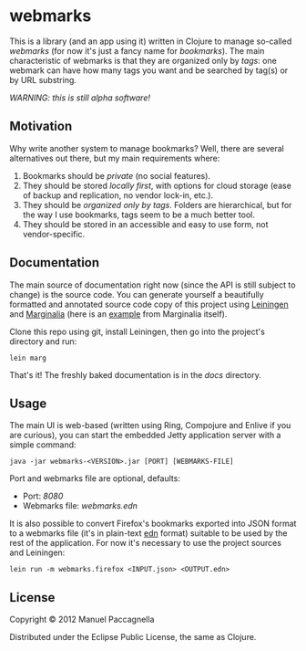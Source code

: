 # webmarks

This is a library (and an app using it) written in Clojure to manage so-called *webmarks* (for now it's just a fancy name for *bookmarks*). The main characteristic of webmarks is that they are organized only by *tags*: one webmark can have how many tags you want and be searched by tag(s) or by URL substring.

*WARNING: this is still alpha software!*

## Motivation

Why write another system to manage bookmarks? Well, there are several alternatives out there, but my main requirements where:

1. Bookmarks should be *private* (no social features).
2. They should be stored *locally first*, with options for cloud storage (ease of backup and replication, no vendor lock-in, etc.).
3. They should be *organized only by tags*. Folders are hierarchical, but for the way I use bookmarks, tags seem to be a much better tool.
4. They should be stored in an accessible and easy to use form, not vendor-specific.

## Documentation
The main source of documentation right now (since the API is still subject to change) is the source code. You can generate yourself a beautifully formatted and annotated source code copy of this project using [Leiningen](http://leiningen.org/) and [Marginalia](https://github.com/fogus/marginalia) (here is an [example](http://fogus.me/fun/marginalia/) from Marginalia itself).

Clone this repo using git, install Leiningen, then go into the project's directory and run:

```
lein marg
```

That's it! The freshly baked documentation is in the *docs* directory.

## Usage

The main UI is web-based (written using Ring, Compojure and Enlive if you are curious), you can start the embedded Jetty application server with a simple command:

```
java -jar webmarks-<VERSION>.jar [PORT] [WEBMARKS-FILE]
```

Port and webmarks file are optional, defaults:

- Port: *8080*
- Webmarks file: *webmarks.edn*

It is also possible to convert Firefox's bookmarks exported into JSON format to a webmarks file (it's in plain-text [edn](https://github.com/edn-format/edn) format) suitable to be used by the rest of the application. For now it's necessary to use the project sources and Leiningen:

```
lein run -m webmarks.firefox <INPUT.json> <OUTPUT.edn>
```

## License

Copyright © 2012 Manuel Paccagnella

Distributed under the Eclipse Public License, the same as Clojure.
